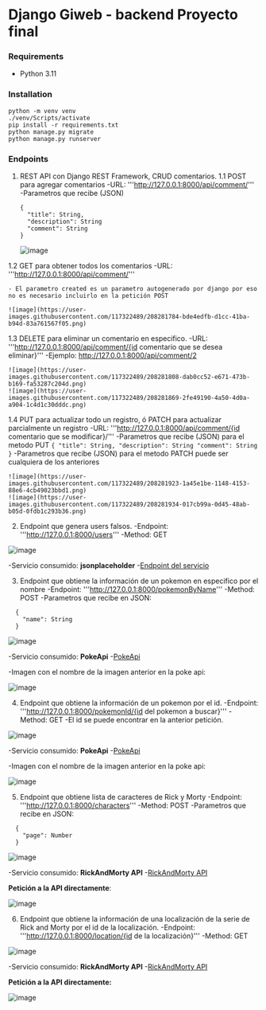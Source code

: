 # Django Giweb - backend Proyecto final

### Requirements

* Python 3.11

### Installation

```
python -m venv venv
./venv/Scripts/activate
pip install -r requirements.txt
python manage.py migrate
python manage.py runserver
```


### Endpoints

1. REST API con Django REST Framework, CRUD comentarios.
  1.1 POST para agregar comentarios
    -URL: '''http://127.0.0.1:8000/api/comment/'''
    -Parametros que recibe (JSON)
    ```
    {
      "title": String,
      "description": String
      "comment": String
    }
    ```
    
    ![image](https://user-images.githubusercontent.com/117322489/208281763-b17772a2-5647-4dbf-ad38-7477908646b1.png)

  1.2 GET para obtener todos los comentarios
    -URL: '''http://127.0.0.1:8000/api/comment/'''
    
    - El parametro created es un parametro autogenerado por django por eso no es necesario incluirlo en la petición POST
    
    ![image](https://user-images.githubusercontent.com/117322489/208281784-bde4edfb-d1cc-41ba-b94d-83a761567f05.png)

  1.3 DELETE para eliminar un comentario en especifico.
    -URL: '''http://127.0.0.1:8000/api/comment/{id comentario que se desea eliminar}'''
    -Ejemplo: http://127.0.0.1:8000/api/comment/2
    
    ![image](https://user-images.githubusercontent.com/117322489/208281808-dab0cc52-e671-473b-b169-fa53287c204d.png)
    ![image](https://user-images.githubusercontent.com/117322489/208281869-2fe49190-4a50-4d0a-a904-1c4d1c30dddc.png)

  1.4 PUT para actualizar todo un registro, ó PATCH para actualizar parcialmente un registro
    -URL: '''http://127.0.0.1:8000/api/comment/{id comentario que se modificar}/'''
    -Parametros que recibe (JSON) para el metodo PUT
    ```
    {
      "title": String,
      "description": String
      "comment": String
    }
    ```
    -Parametros que recibe (JSON) para el metodo PATCH puede ser cualquiera de los anteriores

    ![image](https://user-images.githubusercontent.com/117322489/208281923-1a45e1be-1148-4153-88e6-4cb49023bbd1.png)
    ![image](https://user-images.githubusercontent.com/117322489/208281934-017cb99a-0d45-48ab-b05d-0fdb1c293b36.png)

2. Endpoint que genera users falsos.
  -Endpoint: '''http://127.0.0.1:8000/users'''
  -Method: GET
  
  ![image](https://user-images.githubusercontent.com/117322489/208282039-bd3824cc-7c77-49ff-ba8f-1885831c9118.png)

  -Servicio consumido: **jsonplaceholder**
  -[Endpoint del servicio](https://jsonplaceholder.typicode.com/users)
 
3. Endpoint que obtiene la información de un pokemon en especifico por el nombre
  -Endpoint: '''http://127.0.0.1:8000/pokemonByName'''
  -Method: POST
  -Parametros que recibe en JSON:
  ```
    {
      "name": String
    }
  ```
  
  ![image](https://user-images.githubusercontent.com/117322489/208282253-fc63d30a-5341-4070-bcd6-071c31b56338.png)
  
  -Servicio consumido: **PokeApi**
  -[PokeApi](https://pokeapi.co/)
  
  -Imagen con el nombre de la imagen anterior en la poke api:
  
  ![image](https://user-images.githubusercontent.com/117322489/208282333-9225779a-6685-4fea-9813-3e9577b1e7a9.png)

4. Endpoint que obtiene la información de un pokemon por el id.
  -Endpoint: '''http://127.0.0.1:8000/pokemonId/{id del pokemon a buscar}'''
  -Method: GET
  -El id se puede encontrar en la anterior petición.
  
  ![image](https://user-images.githubusercontent.com/117322489/208282428-96489ce6-e063-42eb-b098-7b630dd7a3f4.png)
  
  -Servicio consumido: **PokeApi**
  -[PokeApi](https://pokeapi.co/)
  
  -Imagen con el nombre de la imagen anterior en la poke api:
  
  ![image](https://user-images.githubusercontent.com/117322489/208282453-69da1ad8-cfc0-4280-b5c6-9c2846dee888.png)

5. Endpoint que obtiene lista de caracteres de Rick y Morty
  -Endpoint: '''http://127.0.0.1:8000/characters'''
  -Method: POST
  -Parametros que recibe en JSON:
  ```
    {
      "page": Number
    }
  ```
  
  ![image](https://user-images.githubusercontent.com/117322489/208282580-1ea85362-9414-48db-8abe-1d22b63992f9.png)

  -Servicio consumido: **RickAndMorty API**
  -[RickAndMorty API](https://rickandmortyapi.com/documentation/#rest)
  
  **Petición a la API directamente**:
  
  ![image](https://user-images.githubusercontent.com/117322489/208282626-d806ef34-9773-4add-a35c-ff4afdc420b4.png)

6. Endpoint que obtiene la información de una localización de la serie de Rick and Morty por el id de la localización.
  -Endpoint: '''http://127.0.0.1:8000/location/{id de la localización}'''
  -Method: GET
  
  ![image](https://user-images.githubusercontent.com/117322489/208282675-f8c304b0-2bfc-4461-b214-b92f136d86da.png)

  -Servicio consumido: **RickAndMorty API**
  -[RickAndMorty API](https://rickandmortyapi.com/documentation/#rest)
  
  **Petición a la API directamente:**
  
  ![image](https://user-images.githubusercontent.com/117322489/208282703-834072c1-2e45-421e-bb31-57b7a93702a8.png)
